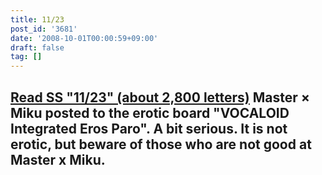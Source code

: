 ```yaml
---
title: 11/23
post_id: '3681'
date: '2008-10-01T00:00:59+09:00'
draft: false
tag: []
---
```


## [Read SS "11/23" (about 2,800 letters)](/tag/1123) **Master × Miku posted to the erotic board "VOCALOID Integrated Eros Paro". A bit serious.** It is not erotic, but beware of those who are not good at Master x Miku.